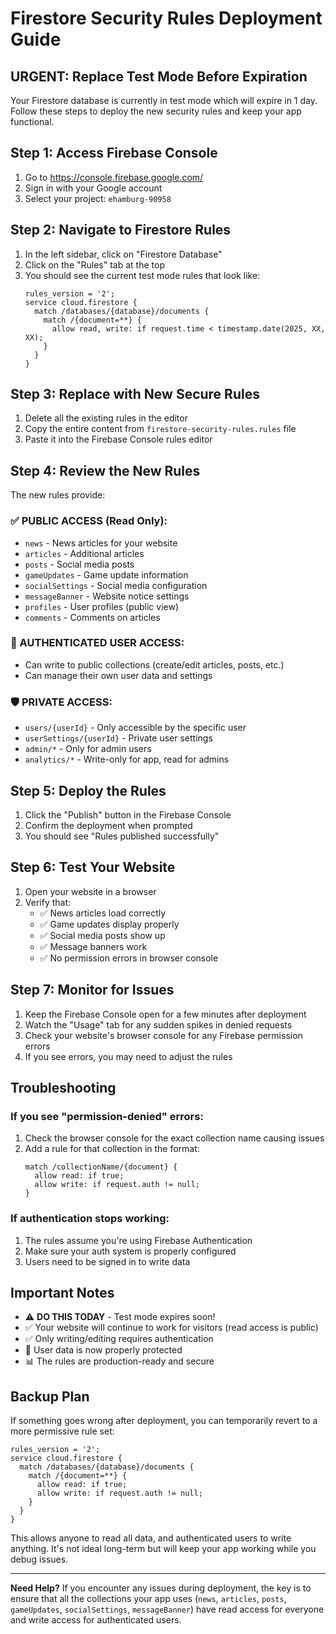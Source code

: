 # Firestore Security Rules Deployment Guide

## URGENT: Replace Test Mode Before Expiration

Your Firestore database is currently in test mode which will expire in 1 day. Follow these steps to deploy the new security rules and keep your app functional.

## Step 1: Access Firebase Console

1. Go to https://console.firebase.google.com/
2. Sign in with your Google account
3. Select your project: `ehamburg-90958`

## Step 2: Navigate to Firestore Rules

1. In the left sidebar, click on "Firestore Database"
2. Click on the "Rules" tab at the top
3. You should see the current test mode rules that look like:
   ```
   rules_version = '2';
   service cloud.firestore {
     match /databases/{database}/documents {
       match /{document=**} {
         allow read, write: if request.time < timestamp.date(2025, XX, XX);
       }
     }
   }
   ```

## Step 3: Replace with New Secure Rules

1. Delete all the existing rules in the editor
2. Copy the entire content from `firestore-security-rules.rules` file
3. Paste it into the Firebase Console rules editor

## Step 4: Review the New Rules

The new rules provide:

### ✅ PUBLIC ACCESS (Read Only):
- `news` - News articles for your website
- `articles` - Additional articles  
- `posts` - Social media posts
- `gameUpdates` - Game update information
- `socialSettings` - Social media configuration
- `messageBanner` - Website notice settings
- `profiles` - User profiles (public view)
- `comments` - Comments on articles

### 🔐 AUTHENTICATED USER ACCESS:
- Can write to public collections (create/edit articles, posts, etc.)
- Can manage their own user data and settings

### 🛡️ PRIVATE ACCESS:
- `users/{userId}` - Only accessible by the specific user
- `userSettings/{userId}` - Private user settings
- `admin/*` - Only for admin users
- `analytics/*` - Write-only for app, read for admins

## Step 5: Deploy the Rules

1. Click the "Publish" button in the Firebase Console
2. Confirm the deployment when prompted
3. You should see "Rules published successfully"

## Step 6: Test Your Website

1. Open your website in a browser
2. Verify that:
   - ✅ News articles load correctly
   - ✅ Game updates display properly  
   - ✅ Social media posts show up
   - ✅ Message banners work
   - ✅ No permission errors in browser console

## Step 7: Monitor for Issues

1. Keep the Firebase Console open for a few minutes after deployment
2. Watch the "Usage" tab for any sudden spikes in denied requests
3. Check your website's browser console for any Firebase permission errors
4. If you see errors, you may need to adjust the rules

## Troubleshooting

### If you see "permission-denied" errors:
1. Check the browser console for the exact collection name causing issues
2. Add a rule for that collection in the format:
   ```
   match /collectionName/{document} {
     allow read: if true;
     allow write: if request.auth != null;
   }
   ```

### If authentication stops working:
1. The rules assume you're using Firebase Authentication
2. Make sure your auth system is properly configured
3. Users need to be signed in to write data

## Important Notes

- ⚠️ **DO THIS TODAY** - Test mode expires soon!
- ✅ Your website will continue to work for visitors (read access is public)
- ✅ Only writing/editing requires authentication  
- 🔐 User data is now properly protected
- 📊 The rules are production-ready and secure

## Backup Plan

If something goes wrong after deployment, you can temporarily revert to a more permissive rule set:

```
rules_version = '2';
service cloud.firestore {
  match /databases/{database}/documents {
    match /{document=**} {
      allow read: if true;
      allow write: if request.auth != null;
    }
  }
}
```

This allows anyone to read all data, and authenticated users to write anything. It's not ideal long-term but will keep your app working while you debug issues.

---

**Need Help?** If you encounter any issues during deployment, the key is to ensure that all the collections your app uses (`news`, `articles`, `posts`, `gameUpdates`, `socialSettings`, `messageBanner`) have read access for everyone and write access for authenticated users.